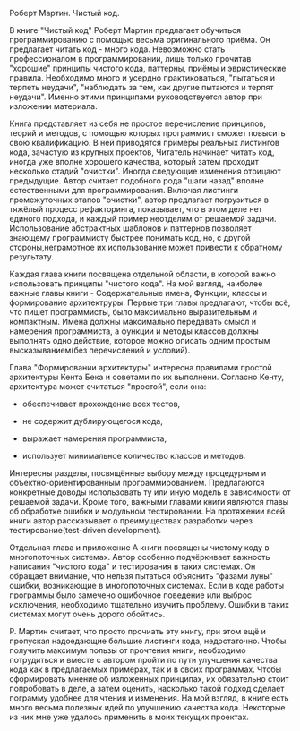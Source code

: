 Роберт Мартин. Чистый код.

В книге "Чистый код" Роберт Мартин предлагает обучиться программированию с помощью весьма оригинального приёма. Он предлагает читать код - много кода. Невозможно стать профессионалом в программировании, лишь только прочитав "хорошие" принципы чистого кода, паттерны, приёмы и эвристические правила. Необходимо много и усердно практиковаться, "пытаться и терпеть неудачи", "наблюдать за тем, как другие пытаются и терпят неудачи". Именно этими принципами руководствуется автор при изложении материала.

Книга представляет из себя не простое перечисление принципов, теорий и методов, с помощью которых программист сможет повысить свою квалификацию. В ней приводятся примеры реальных листингов кода, зачастую из крупных проектов, Читатель начинает читать код, иногда уже вполне хорошего качества, который затем проходит несколько стадий "очистки". Иногда следующие изменения отрицают предыдущие. Автор считает подобного рода "шаги назад" вполне естественными для программирования. Включая листинги промежуточных этапов "очистки", автор предлагает погрузиться в тяжёлый процесс рефакторинга, показывает, что в этом деле нет единого подхода, и каждый пример неотделим от решаемой задачи. Использование абстрактных шаблонов и паттернов позволяет знающему программисту быстрее понимать код, но, с другой стороны,неграмотное их использование может привести к обратному результату.

Каждая глава книги посвящена отдельной области, в которой важно использовать принципы "чистого кода". На мой взгляд, наиболее важные главы книги - Содержательные имена, Функции, классы и формирование архитектруры. Первые три главы предлагают, чтобы всё, что пишет программисты, было максимально выразительным и компактным. Имена должны максимально передавать смысл и намерения программиста, а функции и методы классов должны выполнять одно действие, которое можно описать одним простым высказыванием(без перечислений и условий).

Глава "Формировании архитектуры" интересна правилами простой архитектуры Кента Бека и советами по их выполнени. Согласно Кенту, архитектура может считаться "простой", если она:

- обеспечивает прохождение всех тестов,

- не содержит дублирующегося кода,

- выражает намерения программиста,

- использует минимальное количество классов и методов.

Интересны разделы, посвящённые выбору между процедурным и объектно-ориентированным программированием. Предлагаются конкретные доводы использовать ту или иную модель в зависимости от решаемой задачи. Кроме того, важными главами книги являются главы об обработке ошибки и модульном тестировании. На протяжении всей книги автор рассказывает о преимуществах  разработки через тестирование(test-driven development).

Отдельная глава и приложение А книги посвящены чистому коду в многопоточных системах. Автор особенно подчёркивает важность написания "чистого кода" и тестирования в таких системах. Он обращает внимание, что нельзя пытаться объяснить "фазами луны" ошибки, возникающие в многопоточных системах. Если в ходе работы программы было замечено ошибочное поведение или выброс исключения, необходимо тщательно изучить проблему. Ошибки в таких системах могут очень дорого обойтись.

Р. Мартин считает, что просто прочиать эту книгу, при этом ещё и пропуская надоедающие большие листинги кода, недостаточно. Чтобы получить максимум пользы от прочтения книги, необходимо потрудиться и вместе с автором пройти по пути улучшения качества кода как в предлагаемых примерах, так и в своих программах. Чтобы сформировать мнение об изложенных принципах, их обязательно стоит попробовать в деле, а затем оценить, насколько такой подход сделает пограмму удобнее для чтения и изменения. На мой взгляд, в книге есть много весьма полезных идей по улучшению качества кода. Некоторые из них мне уже удалось применить в моих текущих проектах.

 

